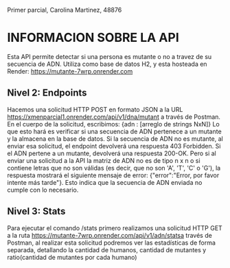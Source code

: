 Primer parcial, Carolina Martinez, 48876

# INFORMACION SOBRE LA API 
Esta API permite detectar si una persona es mutante o no a travez de su secuencia de ADN. Utiliza como base de datos H2, y esta hosteada en Render: https://mutante-7wrp.onrender.com
## Nivel 2: Endpoints 

Hacemos una solicitud HTTP POST en formato JSON a la URL https://xmenparcial1.onrender.com/api/v1/dna/mutant a través de Postman. En el cuerpo de la solicitud, escribimos:
 {adn : [arreglo de strings NxN]}
Lo que esto hará es verificar si una secuencia de ADN pertenece a un mutante y la almacena en la base de datos.
Si la secuencia de ADN no es mutante, al enviar esa solicitud, el endpoint devolverá una respuesta 403 Forbidden. Si el ADN pertene a un mutante, devolverá una respuesta 200-OK.
Pero si al enviar una solicitud a la API la matriz de ADN no es de tipo n x n o si contiene letras que no son válidas (es decir, que no son 'A', 'T', 'C' o 'G'), la respuesta mostrará el siguiente mensaje de error: {"error":"Error, por favor intente más tarde"}. Esto indica que la secuencia de ADN enviada no cumple con lo necesario.

## Nivel 3: Stats
Para ejecutar el comando /stats primero realizamos una solicitud HTTP GET a la ruta https://mutante-7wrp.onrender.com/api/v1/adn/statsa través de Postman, al realizar esta solicitud podremos ver las estadísticas de forma separada, detallando la cantidad de humanos, cantidad de mutantes y ratio(cantidad de mutantes por cada humano)


